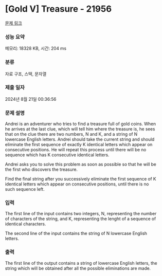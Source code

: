 # [Gold V] Treasure - 21956 

[문제 링크](https://www.acmicpc.net/problem/21956) 

### 성능 요약

메모리: 18328 KB, 시간: 204 ms

### 분류

자료 구조, 스택, 문자열

### 제출 일자

2024년 8월 21일 00:36:56

### 문제 설명

<p>Andrei is an adventurer who tries to find a treasure full of gold coins. When he arrives at the last clue, which will tell him where the treasure is, he sees that on the clue there are two numbers, N and K, and a string of N lowercase English letters. Andrei should take the current string and should eliminate the first sequence of exactly K identical letters which appear on consecutive positions. He will repeat this process until there will be no sequence which has K consecutive identical letters.</p>

<p>Andrei asks you to solve this problem as soon as possible so that he will be the first who discovers the treasure.</p>

<p>Find the final string after you successively eliminate the first sequence of K identical letters which appear on consecutive positions, until there is no such sequence left.</p>

### 입력 

 <p>The first line of the input contains two integers, N, representing the number of characters of the string, and K, representing the lenght of a sequence of identical characters.</p>

<p>The second line of the input contains the string of N lowercase English letters.</p>

### 출력 

 <p>The first line of the output contains a string of lowercase English letters, the string which will be obtained after all the possible eliminations are made.</p>


